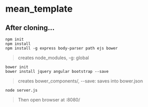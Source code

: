# mean_template

After cloning...
---
```
npm init
npm install
npm install -g express body-parser path ejs bower
```

> creates node_modules, -g: global

```
bower init
bower install jquery angular bootstrap --save
```

> creates bower_components/, --save: saves into bower.json

```
node server.js
```

> Then open browser at <host>:8080/


